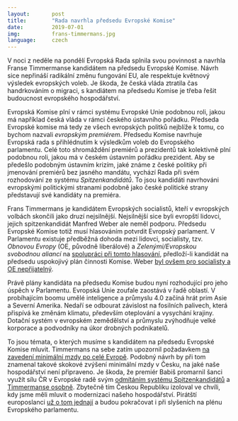 ```yaml
---
layout:       post
title:        "Rada navrhla předsedu Evropské Komise"
date:         2019-07-01
img:          frans-timmermans.jpg
language:     czech
---
```

V noci z neděle na pondělí Evropská Rada splnila svou povinnost a navrhla Franse Timmermanse kandidátem na předsedu Evropské Komise.
Návrh sice nepřináší radikální změnu fungování EU, ale respektuje květnový výsledek evropských voleb. 
Je škoda, že česká vláda ztratila čas handrkováním o migraci, s kandiátem na předsedu Komise je třeba řešit budoucnost evropského hospodářství.

<!--more-->

Evropská Komise plní v rámci systému Evropské Unie podobnou roli, jakou má například česká vláda v rámci českého ústavního pořádku.
Předseda Evropské komise má tedy ze všech evropských politků nejblíže k tomu, co bychom nazvali *evropským premiérem*.
Předsedu Komise navrhuje Evropská rada s přihlédnutím k výsledkům voleb do Evropského parlamentu.
Celé toto shromáždění premiérů a prezidentů tak kolektivně plní podobnou roli, jakou má v českém ústavním pořádku prezident.
Aby se předešlo podobným ústavním krizím, jaké známe z české politiky při jmenování premiérů bez jasného mandátu, vychází Rada při svém rozhodování ze systému *Spitzenkandidátů*.
To jsou kandidáti navrhováni evropskými politickými stranami podobně jako české politické strany představují své kandidáty na premiéra.

Frans Timmermans je kandidátem Evropských socialistů, kteří v evropských volbách skončili jako druzí nejsilnější.
Nejsilnější sice byli evropští lidovci, jejich spitzenkandidát Manfred Weber ale neměl podporu.
Předsedu Evropské Komise totiž musí hlasováním potvrdit Evropský parlament.
V Parlamentu existuje předběžná dohoda mezi lidovci, socialisty, tzv. *Obnovou Evropy* (OE, původně liberálové) a *Zelenými/Evropskou svobodnou aliancí* na [spolupráci při tomto hlasování](https://www.greens-efa.eu/en/article/press/leaders-of-four-main-political-groups-agree-on-political-process/), předloží-li kandidát na předsedu uspokojivý plán činnosti Komise.
Weber [byl ovšem pro socialisty a OE nepřijatelný](https://www.politico.eu/article/liberals-greens-weber/).

Právě plány kandidáta na předsedu Komise budou nyní rozhodující pro jeho úspěch v Parlamentu.
Evropská Unie zoufale zaostává v řadě oblastí.
V probíhajícím boomu umělé inteligence a průmyslu 4.0 začíná hrát prim Asie a Severní Amerika.
Nedaří se odbourat závislost na fosilních palivech, která přispívá ke změnám klimatu, především oteplování a vysychání krajiny.
Dotační systém v evropském zemědělství a průmyslu zvýhodňuje velké korporace a podvodníky na úkor drobných podnikatelů.

To jsou témata, o kterých musíme s kandidátem na předsedu Evropské Komise mluvit.
Timmermans na sebe zatím upozornil požadavkem [na zavedení minimální mzdy po celé Evropě](https://www.euractiv.com/section/eu-elections-2019/news/timmermans-calls-on-all-eu-members-to-adopt-minimum-wage/).
Podobný návrh by při tom znamenal takové skokové zvýšení minimální mzdy v Česku, na jaké naše hospodářství není připraveno.
Je škoda, že premiér Babiš promarnil šanci využít sílu ČR v Evropské radě svým [odmítáním systému Spitzenkandidátů](https://echo24.cz/a/Ssd2j/v-cele-evropske-komise-nesmi-byt-zadny-spitzenkandidat-rika-cesky-premier) a [Timmermanse osobně](https://zahranicni.ihned.cz/c1-66599630-babis-se-bouri-proti-tomu-aby-evropskou-komisi-vedl-nizozemec-timmermans-podle-madaru-je-to-kandidat-sorose).
Zbytečně tím Českou Republiku izoloval ve chvíli, kdy jsme měli mluvit o modernizaci našeho hospodářství.
Pirátští europoslanci [už o tom jednají](/2019/jednani-o-Komisi.html) a budou pokračovat i při slyšeních na plénu Evropského parlamentu.
